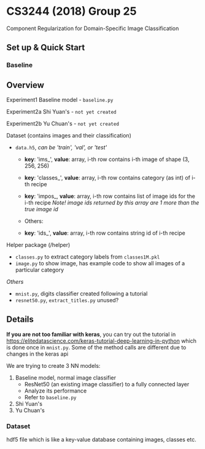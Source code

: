 # CS3244 (2018) Group 25
Component Regularization for Domain-Specific Image Classification

## Set up & Quick Start

### Baseline

## Overview

Experiment1 Baseline model - `baseline.py`

Experiment2a Shi Yuan's - `not yet created`

Experiment2b Yu Chuan's - `not yet created`

Dataset (contains images and their classification)
* `data.h5`, *<partition> can be 'train', 'val', or 'test'*
    * **key**: 'ims_<partition>', **value**: array, i-th row contains i-th image of shape (3, 256, 256)
    * **key**: 'classes_<partition>', **value**: array, i-th row contains category (as int) of i-th recipe
    * **key**: 'impos_<partition>, **value**: array, i-th row contains list of image ids for the i-th recipe
    *Note! image ids returned by this array are 1 more than the true image id*

    * Others:
    * **key**: 'ids_<partition>', **value**: array, i-th row contains string id of i-th recipe


Helper package (/helper)
* `classes.py` to extract category labels from `classes1M.pkl`
* `image.py` to show image, has example code to show all images of a particular category

*Others*
* `mnist.py`, digits classifier created following a tutorial
* `resnet50.py`, `extract_titles.py` unused?


## Details


**If you are not too familiar with keras**, you can try out the tutorial in
https://elitedatascience.com/keras-tutorial-deep-learning-in-python
which is done once in `mnist.py`. Some of the method calls are different
due to changes in the keras api

We are trying to create 3 NN models:
1. Baseline model, normal image classifier
    - ResNet50 (an existing image classifier) to a fully connected layer
    - Analyze its performance
    - Refer to `baseline.py`
2. Shi Yuan's
3. Yu Chuan's

### Dataset
hdf5 file which is like a key-value database containing images, classes etc.
